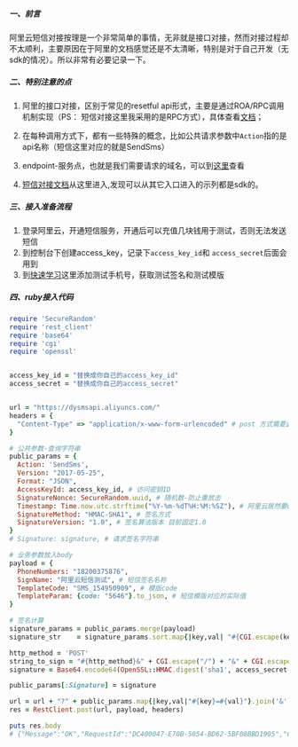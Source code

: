 ##### 一、前言
阿里云短信对接按理是一个非常简单的事情，无非就是接口对接，然而对接过程却不太顺利，主要原因在于阿里的文档感觉还是不太清晰，特别是对于自己开发（无sdk的情况）。所以非常有必要记录一下。

##### 二、特别注意的点
1. 阿里的接口对接，区别于常见的resetful api形式，主要是通过ROA/RPC调用机制实现（PS： 短信对接这里我采用的是RPC方式），具体查看[文档](https://help.aliyun.com/document_detail/315526.html)；

2. 在每种调用方式下，都有一些特殊的概念，比如公共请求参数中`Action`指的是api名称（短信这里对应的就是SendSms）

3. endpoint-服务点，也就是我们需要请求的域名，可以到[这里](https://help.aliyun.com/document_detail/419270.html)查看

4. [短信对接文档](https://help.aliyun.com/document_detail/419273.html)从这里进入,发现可以从其它入口进入的示列都是sdk的。

##### 三、接入准备流程
1. 登录阿里云，开通短信服务，开通后可以充值几块钱用于测试，否则无法发送短信
2. 到控制台下创建access_key，记录下`access_key_id`和 `access_secret`后面会用到
3. 到[快速学习](https://dysms.console.aliyun.com/quickstart?accounttraceid=a37c42bcd2ae431bba21c8581bad5500ttdr)这里添加测试手机号，获取测试签名和测试模版

##### 四、ruby接入代码
```ruby
require 'SecureRandom'
require 'rest_client'
require 'base64'
require 'cgi'
require 'openssl'


access_key_id = "替换成你自己的access_key_id"
access_secret = "替换成你自己的access_secret"


url = "https://dysmsapi.aliyuncs.com/"
headers = {
  "Content-Type" => "application/x-www-form-urlencoded" # post 方式需要此类型
}

# 公共参数-查询字符串
public_params = {
  Action: 'SendSms',
  Version: "2017-05-25",
  Format: "JSON",
  AccessKeyId: access_key_id, # 访问密钥ID
  SignatureNonce: SecureRandom.uuid, # 随机数-防止重放击
  Timestamp: Time.now.utc.strftime("%Y-%m-%dT%H:%M:%SZ"), # 阿里云居然要utc时间 坑
  SignatureMethod: "HMAC-SHA1", # 签名方式
  SignatureVersion: "1.0", # 签名算法版本 目前固定1.0
}
# Signature: signature, # 请求签名字符串

# 业务参数放入body
payload = {
  PhoneNumbers: "18200375876",
  SignName: "阿里云短信测试", # 短信签名名称
  TemplateCode: "SMS_154950909", # 模版code
  TemplateParam: {code: "5646"}.to_json, # 短信模版对应的实际值
}

# 签名计算
signature_params = public_params.merge(payload)
signature_str    = signature_params.sort.map{|key,val| "#{CGI.escape(key.to_s)}=#{CGI.escape(val.to_s)}"}.join('&').force_encoding('UTF-8')

http_method = 'POST'
string_to_sign = "#{http_method}&" + CGI.escape("/") + "&" + CGI.escape(signature_str)
signature = Base64.encode64(OpenSSL::HMAC.digest('sha1', access_secret + "&", string_to_sign))

public_params[:Signature] = signature

url = url + "?" + public_params.map{|key,val|"#{key}=#{val}"}.join('&')
res = RestClient.post(url, payload, headers)

puts res.body
# {"Message":"OK","RequestId":"DC400047-E70B-5054-BD62-5BF08BBD1905","Code":"OK","BizId":"810211863320901488^0"}
```


